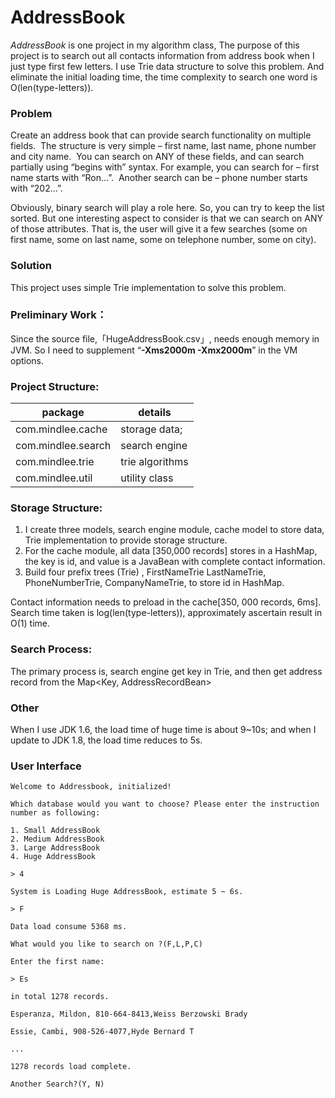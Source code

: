 # AddressBook

*AddressBook* is one project in my algorithm class, The purpose of this project is to search out all contacts information from address book when I just type first few letters. I use Trie data structure to solve this problem. And eliminate the initial loading time, the time complexity to search one word is O(len(type-letters)).

### Problem
Create an address book that can provide search functionality on multiple fields.  The structure is very simple – first name, last name, phone number and city name.  You can search on ANY of these fields, and can search partially using “begins with” syntax. For example, you can search for – first name starts with “Ron…”.  Another search can be – phone number starts with “202…”.

Obviously, binary search will play a role here.  So, you can try to keep the list sorted.  But one interesting aspect to consider is that we can search on ANY of those attributes.  That is, the user will give it a few searches (some on first name, some on last name, some on telephone number, some on city).

### Solution
This project uses simple Trie implementation to solve this problem. 

### Preliminary Work：
Since the source file,「HugeAddressBook.csv」, needs enough memory in JVM. So I need to supplement “**-Xms2000m -Xmx2000m**” in the VM options.


### Project Structure:
| package  | details|
| ------------- | ------------- |
| com.mindlee.cache  | storage data;  |
| com.mindlee.search | search engine |
| com.mindlee.trie| trie algorithms |
| com.mindlee.util| utility class|


### Storage Structure:
1. I create three models, search engine module, cache model to store data, Trie implementation to provide storage structure.
2. For the cache module,  all data [350,000 records] stores in a HashMap, the key is id, and value is a JavaBean with complete contact information.
3. Build four prefix trees (Trie) , FirstNameTrie LastNameTrie, PhoneNumberTrie, CompanyNameTrie, to store id in HashMap.

Contact information needs to preload in the cache[350, 000 records, 6ms].  Search time taken is log(len(type-letters)), approximately ascertain result in O(1) time.

### Search Process:
The primary process is, search engine get key in Trie, and then get address record from the Map<Key, AddressRecordBean>

### Other
When I use JDK 1.6, the load time of huge time is about 9~10s; and when I update to JDK 1.8, the load time reduces to 5s.

### User Interface
```shell
Welcome to Addressbook, initialized!

Which database would you want to choose? Please enter the instruction number as following:

1. Small AddressBook
2. Medium AddressBook
3. Large AddressBook
4. Huge AddressBook

> 4

System is Loading Huge AddressBook, estimate 5 ~ 6s.

> F

Data load consume 5368 ms.

What would you like to search on ?(F,L,P,C)

Enter the first name:

> Es

in total 1278 records.

Esperanza, Mildon, 810-664-8413,Weiss Berzowski Brady

Essie, Cambi, 908-526-4077,Hyde Bernard T

...

1278 records load complete.

Another Search?(Y, N)
```